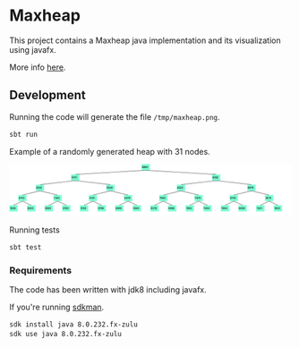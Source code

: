 # Maxheap

This project contains a Maxheap java implementation and its visualization using
javafx.

More info [here](http://daniberg.com/2020/04/19/maxheap-and-javafx.html).

## Development

Running the code will generate the file `/tmp/maxheap.png`.

```bash
sbt run
```

Example of a randomly generated heap with 31 nodes.

![maxheap](docs/maxheap.png)

Running tests

```bash
sbt test
```

### Requirements

The code has been written with jdk8 including javafx.

If you're running [sdkman](https://sdkman.io/).

```bash
sdk install java 8.0.232.fx-zulu
sdk use java 8.0.232.fx-zulu
```
